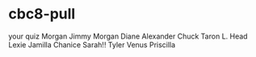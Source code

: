 # cbc8-pull

your quiz
Morgan
Jimmy
Morgan 
Diane Alexander
Chuck
Taron L. Head
Lexie
Jamilla
Chanice
Sarah!!
Tyler
Venus
Priscilla
